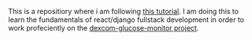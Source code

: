 This is a repositiory where i am following [this tutorial](https://youtube.com/playlist?list=PLzMcBGfZo4-kCLWnGmK0jUBmGLaJxvi4j&si=hPqtsA-MBcvLak6H).
I am doing this to learn the fundamentals of react/django fullstack development in order to work profeciently on the [dexcom-glucose-monitor project](https://github.com/charlie-brewis/dexcom-glucose-monitor).
